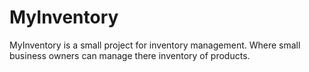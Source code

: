 # MyInventory

MyInventory is a small project for inventory management. Where small business owners can manage there inventory of products.

